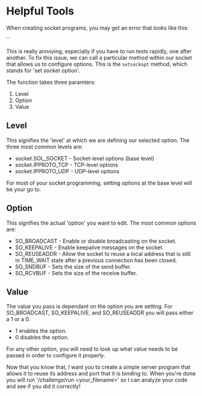 # Helpful Tools

When creating socket programs, you may get an error that looks like this:

``

This is really annoying, especially if you have to run tests rapidly, one after another. To fix this issue, we can call a particular method within our socket that allows us to configure options. This is the `setsockopt` method, which stands for 'set socket option'.

The function takes three paramters:
1. Level
2. Option
3. Value

## Level

This signifies the 'level' at which we are defining our selected option. The three most common levels are:
- socket.SOL_SOCKET - Socket-level options (base level)
- socket.IPPROTO_TCP - TCP-level options
- socket.IPPROTO_UDP - UDP-level options

For most of your socket programming, setting options at the base level will be your go to.

## Option

This signifies the actual 'option' you want to edit. The most common options are:
- SO_BROADCAST - Enable or disable broadcasting on the socket.
- SO_KEEPALIVE - Enable keepalive messages on the socket.
- SO_REUSEADDR - Allow the socket to reuse a local address that is still in TIME_WAIT state after a previous connection has been closed.
- SO_SNDBUF - Sets the size of the send buffer.
- SO_RCVBUF - Sets the size of the receive buffer.

## Value

The value you pass is dependant on the option you are setting. For SO_BROADCAST, SO_KEEPALIVE, and SO_REUSEADDR you will pass either a 1 or a 0.
- 1 enables the option.
- 0 disables the option.

For any other option, you will need to look up what value needs to be passed in order to configure it properly.

Now that you know that, I want you to create a simple server program that allows it to reuse its address and port that it is binding to. When you're done you will run '/challenge/run <your_filename>' so I can analyze your code and see if you did it correctly!
